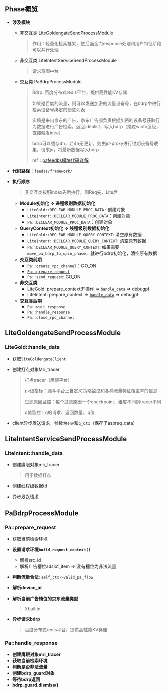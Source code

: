 ## Phase概览

*   **涉及模块**

    *   非交互类 LiteGoldengateSendProcessModule

        >   作用：轻量化检索框架，使后面金门response处理和用户特征阶段可以并行处理

    *   非交互类 LiteIntentServiceSendProcessModule

        >   请求意图中台

    *   交互类 PaBdrpProcessModule

        >   Bdrp: 百度分布式redis平台，提供高性能KV存储
        >
        >   如果是百度的流量，则可以发送加密的流量设备号，在bdrp中进行检索设备号绑定的创意列表
        >
        >   实质是来自京东的广告，京东广告部负责根据加密的设备号获取行为数据进行广告检索，返回idealist，写入bdrp（跳过winfo层级，直接触发idea）
        >
        >   bdrp可以缓存4h，若4h无更新，则由jd-proxy进行过期设备号收集，请求jd，将最新数据写入bdrp
        >
        >   ref：[pafeedbs模块代码详解](http://wiki.baidu.com/pages/viewpage.action?pageId=809454390)

*   **代码路径**：`feedas/framework/`

*   **执行顺序**

    >   非交互类按照index先后执行，则Req先，Lite后

    *   **Module初始化 => 进程级别数据初始化**
        *    `LiteGold::DECLEAR_MODULE_PROC_DATA` : 创建对象
        *    `LiteIntent::DECLEAR_MODULE_PROC_DATA`：创建对象
        *    `Pa::DECLEAR_MODULE_PROC_DATA`：创建对象
    *   **QueryContext初始化 => 线程级别数据初始化**
        *   `LiteGold::DECLEAR_MODULE_QUERY_CONTEXT`: 清空原有数据
        *   `LiteIntent::DECLEAR_MODULE_QUERY_CONTEXT`: 清空原有数据
        *   `Pa::DECLEAR_MODULE_QUERY_CONTEXT`: 如果需要`move_pa_bdrp_to_upin_phase`，就进行bdrp初始化，清空原有数据
    *   **交互类前期**
        *   `Pa::create_rpc_channel`：GO_ON
        *   [`Pa::prepare_request`](#Pa::prepare_request)
        *   `Pa::send_request`: GO_ON
    *   **非交互类**
        *   LiteGold: prepare_context无操作 => [`handle_data`](#LiteGold::handle_data) => debugpf
        *   LiteIntent: prepare_context => [`handle_data`](#LiteIntent::handle_data) => debugpf
    *   **交互类后期**
        *   `Pa::wait_response`
        *   [`Pa::handle_response`](#Pa::handle_response)
        *   `Pa::close_rpc_channel`

## LiteGoldengateSendProcessModule

### LiteGold::handle_data

*   获取`liteGoldengateClient`

*   创建打点对象Mri_tracer

    >   打点tracer（鹰眼平台）
    >
    >   pv级指标：漏斗平台上自定义策略监控和各种流量特征覆盖率的信息
    >
    >   过滤原因监控：每个过滤原因一个checkpoint，维度不同则tracer不同
    >
    >   q值监控：q的请求、返回数量、q值

*   client异步发送请求，参数为`env`和`q_ctx`（保存了aspreq_data）

## LiteIntentServiceSendProcessModule

### LiteIntent::handle_data

*   创建鹰眼对象mri_tracer

    >   用于数据打点

*   创建线程级数据td

*   异步发送请求

## PaBdrpProcessModule

### Pa::prepare_request

*   获取当前检索环境

*   **设置请求环境`build_request_context()`**
    
    *   解析src_id
    *   解析广告槽位adslot_item => 没有槽位为非法流量
    
*   **判断流量合法**: `self_ctx->valid_pa_flow`

*   **解析device_id**

*   **解析当前广告槽位的京东流量类型**

    >   Xbuiltin

*   **异步请求bdrp**

    >   百度分布式redis平台，提供高性能KV存储

### Pa::handle_response

*   **创建鹰眼对象mri_tracer**
*   **获取当前检索环境**
*   **判断是否非法流量**
*   **创建bdrp_guard对象**
*   **等待bdrp返回**
*   **bdrp_guard.dismiss()**

